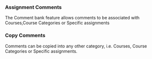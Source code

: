 ### Assignment Comments
The Comment bank feature allows comments to be associated with Courses,Course Categories or Specific assignments

### Copy Comments
Comments can be copied into any other category, i.e. Courses, Course Categories or Specific assignments.

